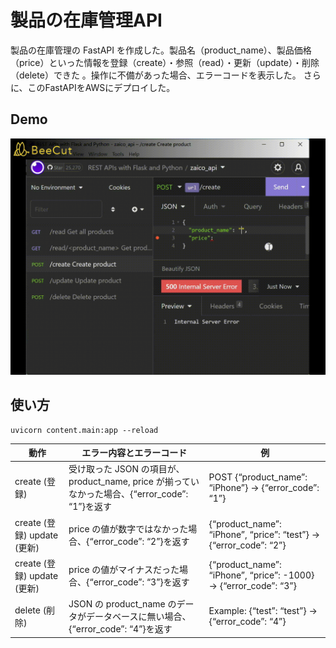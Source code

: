 製品の在庫管理API
====

製品の在庫管理の FastAPI を作成した。製品名（product_name）、製品価格（price）といった情報を登録（create）・参照（read）・更新（update）・削除（delete）できた 。操作に不備があった場合、エラーコードを表示した。
さらに、このFastAPIをAWSにデプロイした。

## Demo

![image](https://github.com/kutsumasanari/portofolio/blob/master/6%E8%A3%BD%E5%93%81%E5%9C%A8%E5%BA%AB%E7%AE%A1%E7%90%86API/demo.gif)

## 使い方

```
uvicorn content.main:app --reload
```


| 動作 | エラー内容とエラーコード | 例 |
| --- | --- | --- |
| create (登録) | 受け取った JSON の項目が、product_name, price が揃っていなかった場合、{“error_code”: “1”}を返す | POST {“product_name”: “iPhone”} → {“error_code”: “1”} |
| create (登録) update (更新) | price の値が数字ではなかった場合、{“error_code”: “2”}を返す | {“product_name”: “iPhone”, “price”: “test”} → {“error_code”: “2”} |
| create (登録) update (更新) | price の値がマイナスだった場合、{“error_code”: “3”}を返す | {“product_name”: “iPhone”, “price”: -1000} → {“error_code”: “3”} |
| delete (削除) | JSON の product_name のデータがデータベースに無い場合、{“error_code”: “4”}を返す | Example: {“test”: “test”} → {“error_code”: “4”} |